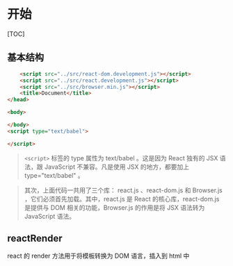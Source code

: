 # 开始

[TOC]

## 基本结构

```html
    <script src="../src/react-dom.development.js"></script>
    <script src="../src/react.development.js"></script>
    <script src="../src/browser.min.js"></script>
    <title>Document</title>
</head>

<body>

</body>
<script type="text/babel">

</script>
```

> `<script>` 标签的 type 属性为 text/babel 。这是因为 React 独有的 JSX 语法，跟 JavaScript 不兼容。凡是使用 JSX 的地方，都要加上 type="text/babel" 。

> 其次，上面代码一共用了三个库： react.js 、react-dom.js 和 Browser.js ，它们必须首先加载。其中，react.js 是 React 的核心库，react-dom.js 是提供与 DOM 相关的功能，Browser.js 的作用是将 JSX 语法转为 JavaScript 语法。

## reactRender

react 的 render 方法用于将模板转换为 DOM 语言，插入到 html 中

```html

```
